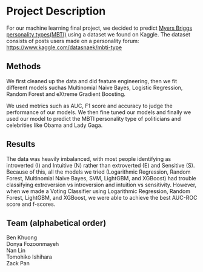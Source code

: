 # Project Description
For our machine learning final project, we decided to predict
[Myers Briggs personality types(MBTI)](https://en.wikipedia.org/wiki/Myers–Briggs_Type_Indicator)
using a dataset we found on Kaggle. The dataset consists of posts users made on a personality forum:
https://www.kaggle.com/datasnaek/mbti-type

## Methods
We first cleaned up the data and did feature engineering, then 
we fit different models suchas Multinomial Naive Bayes, 
Logistic Regression, Random Forest and eXtreme Gradient Boosting. 

We used metrics such as AUC, F1 score and accuracy to 
judge the performance of our models. We then fine tuned our models and finally 
we used our model to predict the MBTI personality type of 
politicians and celebrities like Obama and Lady Gaga.

## Results
The data was heavily imbalanced, with most people identifying as introverted (I) and Intuitive (N)
rather than extroverted (E) and Sensitive (S). Because of this, all the models we tried 
(Logarithmic Regression, Random Forest, Multinomial Naive Bayes, SVM, LightGBM, and XGBoost) had 
trouble classifying extroversion vs introversion and intuition vs sensitivity. However, when we 
made a Voting Classifier using Logarithmic Regression, Random Forest, LightGBM, and XGBoost, we 
were able to achieve the best AUC-ROC score and f-scores.

## Team (alphabetical order)
Ben Khuong  
Donya Fozoonmayeh  
Nan Lin  
Tomohiko Ishihara  
Zack Pan 
